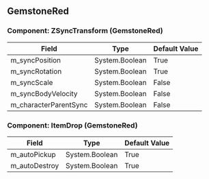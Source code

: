 ## GemstoneRed

### Component: ZSyncTransform (GemstoneRed)

|Field|Type|Default Value|
|-----|----|-------------|
|m_syncPosition|System.Boolean|True|
|m_syncRotation|System.Boolean|True|
|m_syncScale|System.Boolean|False|
|m_syncBodyVelocity|System.Boolean|False|
|m_characterParentSync|System.Boolean|False|

### Component: ItemDrop (GemstoneRed)

|Field|Type|Default Value|
|-----|----|-------------|
|m_autoPickup|System.Boolean|True|
|m_autoDestroy|System.Boolean|True|

